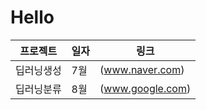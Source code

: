 # Hello 
 
프로젝트 | 일자 | 링크
---------|------|------
딥러닝생성| 7월 |(www.naver.com)
딥러닝분류| 8월 |(www.google.com)
